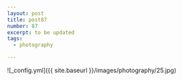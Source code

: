 ```yaml
---
layout: post
title: post87
number: 87
excerpt: to be updated
tags:
  - photography

---
```


![_config.yml]({{ site.baseurl }}/images/photography/25.jpg)
